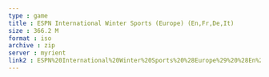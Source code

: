 ```yaml
---
type : game
title : ESPN International Winter Sports (Europe) (En,Fr,De,It)
size : 366.2 M
format : iso
archive : zip
server : myrient
link2 : ESPN%20International%20Winter%20Sports%20%28Europe%29%20%28En%2CFr%2CDe%2CIt%29
---
```

